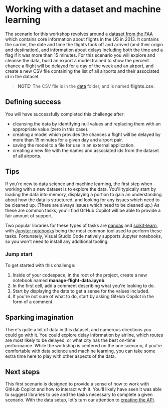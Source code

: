 # Working with a dataset and machine learning

The scenario for this workshop revolves around a [dataset from the FAA](../data/flights.csv) which contains core information about flights in the US in 2013.
It contains the carrier, the date and time the flights took off and arrived (and their origin and destination), and information about delays including both
the time and a flag if it was more than 15 minutes. For this scenario you will explore and cleanse the data, build an export a model trained to show the percent chance
a flight will be delayed for a day of the week and an airport, and create a new CSV file containing the list of all airports and their associated id in the dataset.

> **NOTE:** The CSV file is in the [data](../data/) folder, and is named **flights.csv**.

## Defining success

You will have successfully completed this challenge after:

- cleansing the data by identifying null values and replacing them with an appropriate value (zero in this case).
- creating a model which provides the chances a flight will be delayed by more than 15 minutes for a given day and airport pair.
- saving the model to a file for use in an external application.
- creating a new file with the names and associated ids from the dataset of all airports.

## Tips

If you're new to data science and machine learning, the first step when working with a new dataset is to explore the data.
You'll typically start by loading the data into memory, displaying a portion to gain an understanding about how the data is structured,
and looking for any issues which need to be cleaned up. (There are always issues which need to be cleaned up.) As these are common tasks, you'll find GitHub Copilot will be able to provide a fair amount of support.

Two popular libraries for these types of tasks are [pandas](https://pandas.pydata.org/docs/getting_started/intro_tutorials/index.html) and [scikit-learn](https://scikit-learn.org/stable/),
with [Jupyter notebooks](https://code.visualstudio.com/docs/datascience/jupyter-notebooks) being the most common tool used to perform these tasks.
Fortunately, Visual Studio Code natively supports Jupyter notebooks, so you won't need to install any additional tooling.

### Jump start

To get started with this challenge:

1. Inside of your codespace, in the root of the project, create a new notebook named **manage-flight-data.ipynb**.
2. In the first cell, add a comment describing what you're looking to do.
3. Start by displaying the data to get a sense for the values included.
4. If you're not sure of what to do, start by asking GitHub Copilot in the form of a comment.

## Sparking imagination

There's quite a bit of data in this dataset, and numerous directions you could go with it. You could explore delay information by airline,
which routes are most likely to be delayed, or what city has the best on-time performance. While the workshop is centered on the one scenario,
if you're comfortable with data science and machine learning, you can take some extra time here to play with other aspects of the data.

## Next steps

This first scenario is designed to provide a sense of how to work with GitHub Copilot and how to interact with it. You'll likely have seen it was able to suggest libraries to use and the tasks necessary to complete a given scenario. With the data setup, let's turn our attention to [creating the API](./2-create-api.md).
